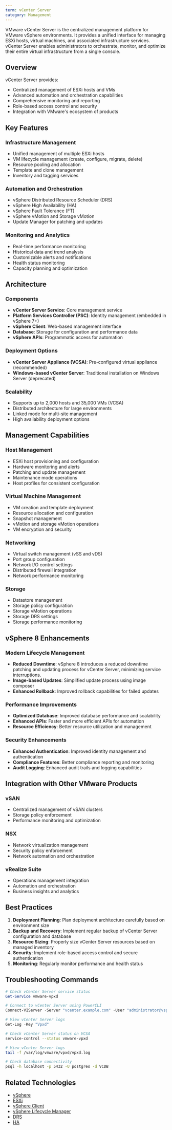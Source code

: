 ```yaml
---
term: vCenter Server
category: Management
---
```


VMware vCenter Server is the centralized management platform for VMware vSphere environments. It provides a unified interface for managing ESXi hosts, virtual machines, and associated infrastructure services. vCenter Server enables administrators to orchestrate, monitor, and optimize their entire virtual infrastructure from a single console.

## Overview

vCenter Server provides:
- Centralized management of ESXi hosts and VMs
- Advanced automation and orchestration capabilities
- Comprehensive monitoring and reporting
- Role-based access control and security
- Integration with VMware's ecosystem of products

## Key Features

### Infrastructure Management
- Unified management of multiple ESXi hosts
- VM lifecycle management (create, configure, migrate, delete)
- Resource pooling and allocation
- Template and clone management
- Inventory and tagging services

### Automation and Orchestration
- vSphere Distributed Resource Scheduler (DRS)
- vSphere High Availability (HA)
- vSphere Fault Tolerance (FT)
- vSphere vMotion and Storage vMotion
- Update Manager for patching and updates

### Monitoring and Analytics
- Real-time performance monitoring
- Historical data and trend analysis
- Customizable alerts and notifications
- Health status monitoring
- Capacity planning and optimization

## Architecture

### Components
- **vCenter Server Service**: Core management service
- **Platform Services Controller (PSC)**: Identity management (embedded in vSphere 7+)
- **vSphere Client**: Web-based management interface
- **Database**: Storage for configuration and performance data
- **vSphere APIs**: Programmatic access for automation

### Deployment Options
- **vCenter Server Appliance (VCSA)**: Pre-configured virtual appliance (recommended)
- **Windows-based vCenter Server**: Traditional installation on Windows Server (deprecated)

### Scalability
- Supports up to 2,000 hosts and 35,000 VMs (VCSA)
- Distributed architecture for large environments
- Linked mode for multi-site management
- High availability deployment options

## Management Capabilities

### Host Management
- ESXi host provisioning and configuration
- Hardware monitoring and alerts
- Patching and update management
- Maintenance mode operations
- Host profiles for consistent configuration

### Virtual Machine Management
- VM creation and template deployment
- Resource allocation and configuration
- Snapshot management
- vMotion and storage vMotion operations
- VM encryption and security

### Networking
- Virtual switch management (vSS and vDS)
- Port group configuration
- Network I/O control settings
- Distributed firewall integration
- Network performance monitoring

### Storage
- Datastore management
- Storage policy configuration
- Storage vMotion operations
- Storage DRS settings
- Storage performance monitoring

## vSphere 8 Enhancements

### Modern Lifecycle Management
- **Reduced Downtime**: vSphere 8 introduces a reduced downtime patching and updating process for vCenter Server, minimizing service interruptions.
- **Image-based Updates**: Simplified update process using image composer
- **Enhanced Rollback**: Improved rollback capabilities for failed updates

### Performance Improvements
- **Optimized Database**: Improved database performance and scalability
- **Enhanced APIs**: Faster and more efficient APIs for automation
- **Resource Efficiency**: Better resource utilization and management

### Security Enhancements
- **Enhanced Authentication**: Improved identity management and authentication
- **Compliance Features**: Better compliance reporting and monitoring
- **Audit Logging**: Enhanced audit trails and logging capabilities

## Integration with Other VMware Products

### vSAN
- Centralized management of vSAN clusters
- Storage policy enforcement
- Performance monitoring and optimization

### NSX
- Network virtualization management
- Security policy enforcement
- Network automation and orchestration

### vRealize Suite
- Operations management integration
- Automation and orchestration
- Business insights and analytics

## Best Practices

1. **Deployment Planning**: Plan deployment architecture carefully based on environment size
2. **Backup and Recovery**: Implement regular backup of vCenter Server configuration and database
3. **Resource Sizing**: Properly size vCenter Server resources based on managed inventory
4. **Security**: Implement role-based access control and secure authentication
5. **Monitoring**: Regularly monitor performance and health status

## Troubleshooting Commands

```powershell
# Check vCenter Server service status
Get-Service vmware-vpxd

# Connect to vCenter Server using PowerCLI
Connect-VIServer -Server "vcenter.example.com" -User "administrator@vsphere.local" -Password "password"

# View vCenter Server logs
Get-Log -Key "Vpxd"
```

```bash
# Check vCenter Server status on VCSA
service-control --status vmware-vpxd

# View vCenter Server logs
tail -f /var/log/vmware/vpxd/vpxd.log

# Check database connectivity
psql -h localhost -p 5432 -U postgres -d VCDB
```

## Related Technologies

- [vSphere](/glossary/term/vsphere)
- [ESXi](/glossary/term/esxi)
- [vSphere Client](/glossary/term/vsphere-client)
- [vSphere Lifecycle Manager](/glossary/term/vsphere-lifecycle-manager)
- [DRS](/glossary/term/drs)
- [HA](/glossary/term/high-availability)
